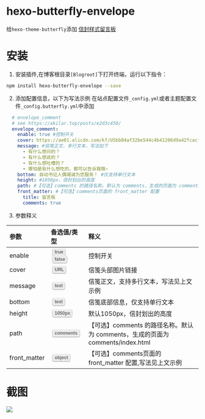 <style>
kbd{
  display: inline-block;
  color: #666;
  font: bold 9pt arial;
  text-decoration: none;
  text-align: center;
  padding: 2px 5px;
  margin: 0 5px;
  background: #eff0f2;
  -moz-border-radius: 4px;
  border-radius: 4px;
  border-top: 1px solid #f5f5f5;
  -webkit-box-shadow: inset 0 0 20px #e8e8e8, 0 1px 0 #c3c3c3, 0 1px 0 #c9c9c9,0 1px 2px #333;
  -moz-box-shadow: inset 0 0 20px #e8e8e8, 0 1px 0 #c3c3c3, 0 1px 0 #c9c9c9,0 1px 2px #333;
  -webkit-box-shadow: inset 0 0 20px #e8e8e8, 0 1px 0 #c3c3c3, 0 1px 0 #c9c9c9,0 1px 2px #333;
  box-shadow: inset 0 0 20px #e8e8e8, 0 1px 0 #c3c3c3, 0 1px 0 #c9c9c9,0 1px 2px #333;
  text-shadow: 0 1px 0 #f5f5f5;
}
</style>

# hexo-butterfly-envelope

给`hexo-theme-butterfly`添加 [信封样式留言板](https://akilar.top/posts/e2d3c450/)

# 安装

1. 安装插件,在博客根目录`[Blogroot]`下打开终端，运行以下指令：
  ```bash
  npm install hexo-butterfly-envelope --save
  ```

2. 添加配置信息，以下为写法示例
  在站点配置文件`_config.yml`或者主题配置文件`_config.butterfly.yml`中添加

  ```yaml
    # envelope_comment
    # see https://akilar.top/posts/e2d3c450/
    envelope_comment:
      enable: true #控制开关
      cover: https://ae01.alicdn.com/kf/U5bb04af32be544c4b41206d9a42fcacfd.jpg #信笺头部图片
      message: #信笺正文，多行文本，写法如下
        - 有什么想问的？
        - 有什么想说的？
        - 有什么想吐槽的？
        - 哪怕是有什么想吃的，都可以告诉我哦~
      bottom: 自动书记人偶竭诚为您服务！ #仅支持单行文本
      height: #1050px，信封划出的高度
      path: #【可选】comments 的路径名称。默认为 comments，生成的页面为 comments/index.html
      front_matter: #【可选】comments页面的 front_matter 配置
        title: 留言板
        comments: true
  ```
3. 参数释义

  |参数|备选值/类型|释义|
  |:--|:--|:--|
  |enable|<kbd>true</kbd><kbd>false</kbd>|控制开关|
  |cover|<kbd>URL</kbd>|信笺头部图片链接|
  |message|<kbd>text</kbd>|信笺正文，支持多行文本，写法见上文示例|
  |bottom|<kbd>text</kbd>|信笺底部信息，仅支持单行文本|
  |height|<kbd>1050px</kbd>|默认1050px，信封划出的高度|
  |path|<kbd>comments</kbd>|【可选】comments 的路径名称。默认为 comments，生成的页面为 comments/index.html|
  |front_matter|<kbd>object</kbd>|【可选】comments页面的 front_matter 配置,写法见上文示例|
# 截图
![](https://cdn.jsdelivr.net/gh/Akilarlxh/Picgo@v2.3/smms/A7DXgfwFJujLCzE.png)
